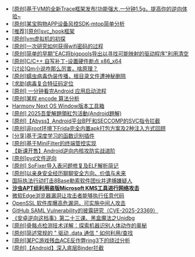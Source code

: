 + [[原创]基于VM的全新Trace框架发布!功能强大,一分钟1.5g，提高你的逆向体验~](https://bbs.kanxue.com/thread-285471.htm)
+ [[原创]某宝购物APP设备风控SDK-mtop简单分析](https://bbs.kanxue.com/thread-284241.htm)
+ [[推荐][原创]svc_hook框架](https://bbs.kanxue.com/thread-284713.htm)
+ [[原创]vm虚拟机的初探](https://bbs.kanxue.com/thread-284883.htm)
+ [[原创]一次研究如何获得wifi密码的过程](https://bbs.kanxue.com/thread-285383.htm)
+ [[原创]简单的早期"EAC将bigpools导出以寻找可能映射的驱动程序"利用清空](https://bbs.kanxue.com/thread-285355.htm)
+ [[原创]C/C++ 自写补丁-设置硬件断点 x86_x64](https://bbs.kanxue.com/thread-283839.htm)
+ [[讨论]Qm小说咋那么厉害，啥原理？](https://bbs.kanxue.com/thread-285522.htm)
+ [[原创]蠕虫病毒伪装传播，根目录文件遭神秘删除](https://bbs.kanxue.com/thread-282382.htm)
+ [[求助]病毒复合特征码定位](https://bbs.kanxue.com/thread-285518.htm)
+ [[原创] 一分钟看完Android 应用启动流程](https://bbs.kanxue.com/thread-284686.htm)
+ [[原创]某程 encode 算法分析](https://bbs.kanxue.com/thread-285493.htm)
+ [Harmony Next OS Window版本工具箱](https://bbs.kanxue.com/thread-284829.htm)
+ [[原创] 2025吾愛解題領紅包活動(Android題解)](https://bbs.kanxue.com/thread-285550.htm)
+ [[原创]【Abyss】Android平台BPF和SECCOMP的SVC指令拦截](https://bbs.kanxue.com/thread-285339.htm)
+ [[原创]非root环境下Frida完全内置apk打包方案及2种注入方式回顾](https://bbs.kanxue.com/thread-284482.htm)
+ [[分享]基于深度学习的函数识别插件](https://bbs.kanxue.com/thread-276719.htm)
+ [[原创]基于MiniFilter的终端管控实现](https://bbs.kanxue.com/thread-285447.htm)
+ [【新课开售】Android逆向内核攻防实战进阶](https://bbs.kanxue.com/thread-285551.htm)
+ [[原创]pyd文件逆向](https://bbs.kanxue.com/thread-285496.htm)
+ [[原创] SoFixer导入表问题修复及ELF解析简记](https://bbs.kanxue.com/thread-282221.htm)
+ [[原创]以亲身安全经历聊聊安全方向、价值与未来](https://bbs.kanxue.com/thread-285407.htm)
+ [国际执法行动打击8Base勒索软件团伙并逮捕嫌疑人](https://bbs.kanxue.com/thread-285558.htm)
+ [**沙虫APT组利用盗版Microsoft KMS工具进行网络攻击**](https://bbs.kanxue.com/thread-285556.htm)
+ [微软Edge浏览器漏洞让攻击者能够执行任意代码](https://bbs.kanxue.com/thread-285555.htm)
+ [OpenSSL 软件库曝高危漏洞，可实施中间人攻击](https://bbs.kanxue.com/thread-285554.htm)
+ [GitHub SAML Vulnerability的披露研究（CVE-2025-23369）](https://bbs.kanxue.com/thread-285553.htm)
+ [《安卓逆向这档事》第二十三课、黑盒魔法之Unidbg](https://bbs.kanxue.com/thread-285073.htm)
+ [[原创]骨骼点检测技术详解：探索机器识别人体动作的奥秘](https://bbs.kanxue.com/thread-285560.htm)
+ [[原创]简述常规的 " 驱动 .data 通信 " 如何利用/查找](https://bbs.kanxue.com/thread-285348.htm)
+ [[原创]某PC游戏残血ACE反作弊ring3下的绕过分析](https://bbs.kanxue.com/thread-284667.htm)
+ [[原创]【Android】深入底层Binder拦截](https://bbs.kanxue.com/thread-279725.htm)

